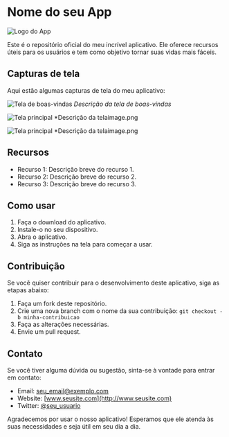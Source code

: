 # Nome do seu App

![Logo do App](caminho/para/logo.png)

Este é o repositório oficial do meu incrível aplicativo. Ele oferece recursos úteis para os usuários e tem como objetivo tornar suas vidas mais fáceis.

## Capturas de tela

Aqui estão algumas capturas de tela do meu aplicativo:

![Tela de boas-vindas](caminho/para/tela_boas_vindas.png)
*Descrição da tela de boas-vindas*

![Tela principal](desafio-mobile/img/wireframe.png)
*Descrição da telaimage.png

![Tela principal](image.png)
*Descrição da telaimage.png
## Recursos

- Recurso 1: Descrição breve do recurso 1.
- Recurso 2: Descrição breve do recurso 2.
- Recurso 3: Descrição breve do recurso 3.

## Como usar

1. Faça o download do aplicativo.
2. Instale-o no seu dispositivo.
3. Abra o aplicativo.
4. Siga as instruções na tela para começar a usar.

## Contribuição

Se você quiser contribuir para o desenvolvimento deste aplicativo, siga as etapas abaixo:

1. Faça um fork deste repositório.
2. Crie uma nova branch com o nome da sua contribuição: `git checkout -b minha-contribuicao`
3. Faça as alterações necessárias.
4. Envie um pull request.

## Contato

Se você tiver alguma dúvida ou sugestão, sinta-se à vontade para entrar em contato:

- Email: seu_email@exemplo.com
- Website: [www.seusite.com](http://www.seusite.com)
- Twitter: [@seu_usuario](https://twitter.com/seu_usuario)

Agradecemos por usar o nosso aplicativo! Esperamos que ele atenda às suas necessidades e seja útil em seu dia a dia.
